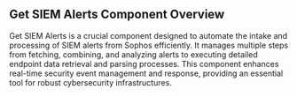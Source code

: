 ## Get SIEM Alerts Component Overview

Get SIEM Alerts is a crucial component designed to automate the intake and processing of SIEM alerts from Sophos efficiently. It manages multiple steps from fetching, combining, and analyzing alerts to executing detailed endpoint data retrieval and parsing processes. This component enhances real-time security event management and response, providing an essential tool for robust cybersecurity infrastructures.